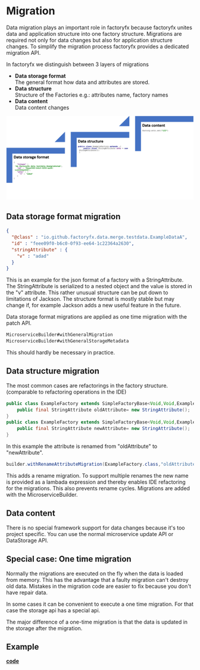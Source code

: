 # Migration
Data migration plays an important role in factoryfx because factoryfx unites data and application structure into one factory structure. Migrations are required not only for data changes but also for application structure changes. 
To simplify the migration process factoryfx provides a dedicated migration API.

In factoryfx we distinguish between 3 layers of migrations
* **Data storage format**<br> The general format how data and attributes are stored.
* **Data structure**<br> Structure of the Factories e.g.: attributes name, factory names
* **Data content**<br> Data content changes

![overview](overview.png)
## Data storage format migration
```json
{
  "@class" : "io.github.factoryfx.data.merge.testdata.ExampleDataA",
  "id" : "feee09f0-b6c0-0f93-ee64-1c22364a2630",
  "stringAttribute" : {
    "v" : "adad"
  }
}
```
This is an example for the json format of a factory with a StringAttribute.
The StringAttribute is serialized to a nested object and the value is stored in the "v" attribute. 
This rather unusual structure can be put down to limitations of Jackson.
The structure format is mostly stable but may change if, for example Jackson adds a new useful feature in the future.

Data storage format migrations are applied as one time migration with the patch API.
```java 
MicroserviceBuilder#withGeneralMigration
MicroserviceBuilder#withGeneralStorageMetadata
```
This should hardly be necessary in practice.

## Data structure migration
The most common cases are refactorings in the factory structure. (comparable to refactoring operations in the IDE)
```java
public class ExampleFactory extends SimpleFactoryBase<Void,Void,ExampleFactory> {
    public final StringAttribute oldAttribute= new StringAttribute();
}
public class ExampleFactory extends SimpleFactoryBase<Void,Void,ExampleFactory> {
    public final StringAttribute newAttribute= new StringAttribute();
}
```
In this example the attribute is renamed from "oldAttribute" to "newAttribute".

```java
builder.withRenameAttributeMigration(ExampleFactory.class,"oldAttribute",(rf)->rf.newAttribute)
```
This adds a rename migration. To support multiple renames the new name is provided as a lambada expression and thereby enables IDE refactoring for the migrations. This also prevents rename cycles.
Migrations are added with the MicroserviceBuilder.

## Data content
There is no special framework support for data changes because it's too project specific. 
You can use the normal microservice update API or DataStorage API.


## Special case: One time migration
Normally the migrations are executed on the fly when the data is loaded from memory. 
This has the advantage that a faulty migration can't destroy old data. Mistakes in the migration code are easier to fix because you don't have repair data. 

In some cases it can be convenient to execute a one time migration. For that case the storage api has a special api.

The major difference of a one-time migration is that the data is updated in the storage after the migration. 

## Example
[**code**](https://github.com/factoryfx/factoryfx/tree/master/docu/src/main/java/io/github/factoryfx/docu/migration)